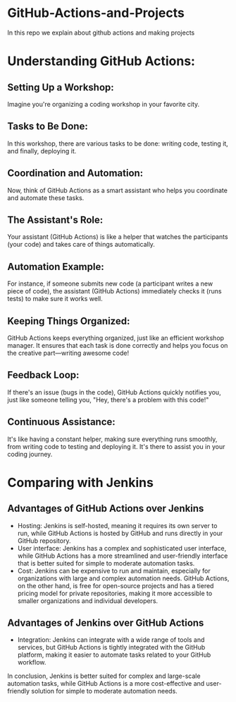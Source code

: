 # GitHub-Actions-and-Projects
In this repo we explain about github actions and making projects

# Understanding GitHub Actions:
## Setting Up a Workshop:
Imagine you're organizing a coding workshop in your favorite city.

## Tasks to Be Done:
In this workshop, there are various tasks to be done: writing code, testing it, and finally, deploying it.

## Coordination and Automation:
Now, think of GitHub Actions as a smart assistant who helps you coordinate and automate these tasks.

## The Assistant's Role:
Your assistant (GitHub Actions) is like a helper that watches the participants (your code) and takes care of things automatically.

## Automation Example:
For instance, if someone submits new code (a participant writes a new piece of code), the assistant (GitHub Actions) immediately checks it (runs tests) to make sure it works well.

## Keeping Things Organized:
GitHub Actions keeps everything organized, just like an efficient workshop manager. It ensures that each task is done correctly and helps you focus on the creative part—writing awesome code!

## Feedback Loop:
If there's an issue (bugs in the code), GitHub Actions quickly notifies you, just like someone telling you, "Hey, there's a problem with this code!"

## Continuous Assistance:
It's like having a constant helper, making sure everything runs smoothly, from writing code to testing and deploying it. It's there to assist you in your coding journey.

# Comparing with Jenkins

## Advantages of GitHub Actions over Jenkins
- Hosting: Jenkins is self-hosted, meaning it requires its own server to run, while GitHub Actions is hosted by GitHub and runs directly in your GitHub repository.
- User interface: Jenkins has a complex and sophisticated user interface, while GitHub Actions has a more streamlined and user-friendly interface that is better suited for simple to moderate automation tasks.
- Cost: Jenkins can be expensive to run and maintain, especially for organizations with large and complex automation needs. GitHub Actions, on the other hand, is free for open-source projects and has a tiered pricing model for private repositories, making it more accessible to smaller organizations and individual developers.

## Advantages of Jenkins over GitHub Actions

- Integration: Jenkins can integrate with a wide range of tools and services, but GitHub Actions is tightly integrated with the GitHub platform, making it easier to automate tasks related to your GitHub workflow.

In conclusion, Jenkins is better suited for complex and large-scale automation tasks, while GitHub Actions is a more cost-effective and user-friendly solution for simple to moderate automation needs.